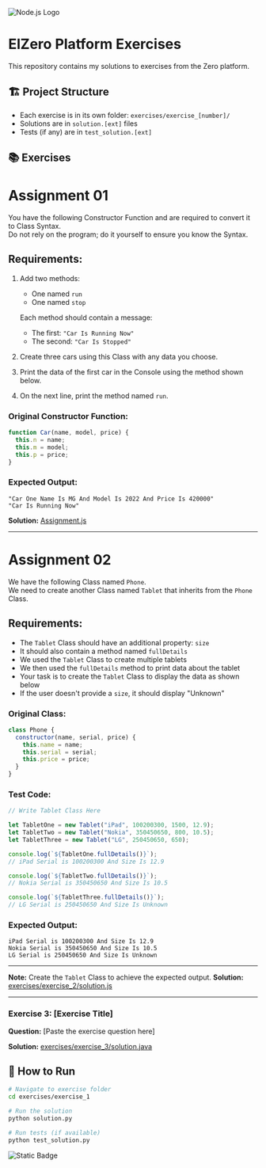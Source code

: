 ![Node.js Logo](https://upload.wikimedia.org/wikipedia/commons/d/d9/Node.js_logo.svg)
 # ElZero Platform Exercises

This repository contains my solutions to exercises from the Zero platform.

## 🏗️ Project Structure

- Each exercise is in its own folder: `exercises/exercise_[number]/`
- Solutions are in `solution.[ext]` files
- Tests (if any) are in `test_solution.[ext]`

## 📚 Exercises
# Assignment 01
You have the following Constructor Function and are required to convert it to Class Syntax.  
Do not rely on the program; do it yourself to ensure you know the Syntax.
## Requirements:
1. Add two methods:
   - One named `run`
   - One named `stop`
     
   Each method should contain a message:  
   - The first: `"Car Is Running Now"`  
   - The second: `"Car Is Stopped"`

2. Create three cars using this Class with any data you choose.
3. Print the data of the first car in the Console using the method shown below.
4. On the next line, print the method named `run`.

### Original Constructor Function:
```javascript
function Car(name, model, price) {
  this.n = name;
  this.m = model;
  this.p = price;
}
```

### Expected Output:
```
"Car One Name Is MG And Model Is 2022 And Price Is 420000"
"Car Is Running Now"
```

**Solution:** [Assignment.js](./assignment01.js)

---

# Assignment 02

We have the following Class named `Phone`.  
We need to create another Class named `Tablet` that inherits from the `Phone` Class.

## Requirements:
- The `Tablet` Class should have an additional property: `size`
- It should also contain a method named `fullDetails`
- We used the `Tablet` Class to create multiple tablets
- We then used the `fullDetails` method to print data about the tablet
- Your task is to create the `Tablet` Class to display the data as shown below
- If the user doesn't provide a `size`, it should display "Unknown"

### Original Class:
```javascript
class Phone {
  constructor(name, serial, price) {
    this.name = name;
    this.serial = serial;
    this.price = price;
  }
}
```

### Test Code:
```javascript
// Write Tablet Class Here

let TabletOne = new Tablet("iPad", 100200300, 1500, 12.9);
let TabletTwo = new Tablet("Nokia", 350450650, 800, 10.5);
let TabletThree = new Tablet("LG", 250450650, 650);

console.log(`${TabletOne.fullDetails()}`);
// iPad Serial is 100200300 And Size Is 12.9

console.log(`${TabletTwo.fullDetails()}`);
// Nokia Serial is 350450650 And Size Is 10.5

console.log(`${TabletThree.fullDetails()}`);
// LG Serial is 250450650 And Size Is Unknown
```

### Expected Output:
```
iPad Serial is 100200300 And Size Is 12.9
Nokia Serial is 350450650 And Size Is 10.5
LG Serial is 250450650 And Size Is Unknown
```

---

**Note:** Create the `Tablet` Class to achieve the expected output.
**Solution:** [exercises/exercise_2/solution.js](./exercises/exercise_2/solution.js)

---

### Exercise 3: [Exercise Title]
**Question:** [Paste the exercise question here]

**Solution:** [exercises/exercise_3/solution.java](./exercises/exercise_3/solution.java)

## 🚀 How to Run

```bash
# Navigate to exercise folder
cd exercises/exercise_1

# Run the solution
python solution.py

# Run tests (if available)
python test_solution.py
```

![Static Badge]([https://img.shields.io/badge/:badgeContent](https://img.shields.io/badge/just%20the%20message-8A2BE2))








